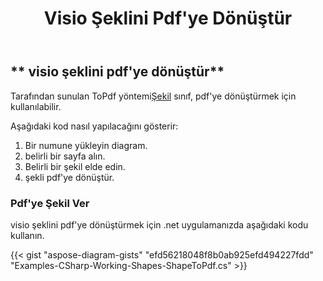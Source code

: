 ﻿---
title: Visio Şeklini Pdf'ye Dönüştür
type: docs
weight: 10
url: /tr/net/convert-a-visio-shape-to-pdf/
description: Bu bölümde, visio şeklinin Aspose.Diagram ile pdf'ye nasıl dönüştürüleceği açıklanmaktadır.
---
## ** visio şeklini pdf'ye dönüştür**
 Tarafından sunulan ToPdf yöntemi[Şekil](http://www.aspose.com/api/net/diagram/aspose.diagram/shape) sınıf, pdf'ye dönüştürmek için kullanılabilir.

Aşağıdaki kod nasıl yapılacağını gösterir:

1. Bir numune yükleyin diagram.
1. belirli bir sayfa alın.
1. Belirli bir şekil elde edin.
1. şekli pdf'ye dönüştür.
### **Pdf'ye Şekil Ver**
visio şeklini pdf'ye dönüştürmek için .net uygulamanızda aşağıdaki kodu kullanın.

{{< gist "aspose-diagram-gists" "efd56218048f8b0ab925efd494227fdd" "Examples-CSharp-Working-Shapes-ShapeToPdf.cs" >}}

